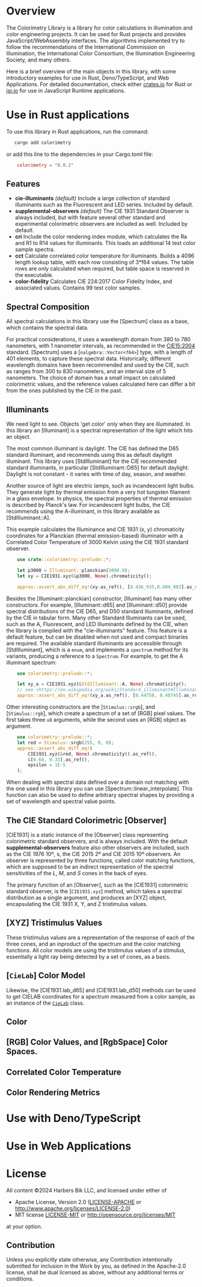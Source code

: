 
# Overview
The Colorimetry Library is a library for color calculations in illumination and color engineering projects.
It can be used for Rust projects and provides JavaScript/WebAssembly interfaces.
The algorithms implemented try to follow the recommendations of the International Commission on Illumination,
the International Color Consortium, the Illumination Engineering Society, and many others.

Here is a brief overview of the main objects in this library, with some introductory examples for use in Rust, Deno/TypeScript, and Web Applications.
For detailed documentation, check either [crates.io](https://crates.io/crates/colorimetry) for Rust or [jsr.io](https://jsr.io/@harbik/colorimetry) for use in JavaScript Runtime applications.

# Use in Rust applications

To use this library in Rust applications, run the command:
 ```bash
    cargo add colorimetry
```
or add this line to the dependencies in your Cargo.toml file:
```toml
    colorimetry = "0.0.2"
```

## Features 

- **cie-illuminants** _(default)_
    Include a large collection of standard illuminants such as the Fluorescent and LED series.
    Included by default. 
- **supplemental-observers** _(default)_
    The CIE 1931 Standard Observer is always included, but with feature several other standard and experimental
    colorimetric observers are included as well.
    Included by default.
- **cri** 
    Include the color rendering index module, which calculates the Ra and R1 to R14 values for illuminants.
    This loads an additional 14 test color sample spectra.
- **cct**
    Calculate correlated color temperature for illuminants.
    Builds a 4096 length lookup table, with each row consisting of 3*f64 values.
    The table rows are only calculated when required, but table space is reserved in the executable.
- **color-fidelity**
    Calculates CIE 224:2017 Color Fidelity Index, and associated values.
    Contains 99 test color samples.

## Spectral Composition
All spectral calculations in this library use the [Spectrum] class as a base, which contains the spectral data.

For practical considerations, it uses a wavelength domain from 380 to 780 nanometers, with 1 nanometer intervals, as recommended in the [CIE15:2004](https://archive.org/details/gov.law.cie.15.2004) standard.
[Spectrum] uses a [`nalgebra::Vector<f64>`] type, with a length of 401 elements, to capture these spectral data.
Historically, different wavelength domains have been recommended and used by the CIE, such as ranges from 300 to 830 nanometers, and an interval size of 5 nanometers.
The choice of domain has a small impact on calculated colorimetric values, and the reference values calculated here can differ a bit from the ones published by the CIE in the past.


## Illuminants
We need light to see.
Objects 'get color' only when they are illuminated.
In this library an [Illuminant] is a spectral representation of the light which hits an object.

The most common illuminant is daylight.
The CIE has defined the D65 standard illuminant, and recommends using this as default daylight illuminant.
This library uses [StdIlluminant] for the CIE recommended standard illuminants, in particular [StdIlluminant::D65] for default daylight.
Daylight is not constant - it varies with time of day, season, and weather.


Another source of light are electric lamps, such as incandescent light bulbs.
They generate light by thermal emission from a very hot tungsten filament in a glass envelope.
In physics, the spectral properties of thermal emission is described by Planck's law.
For incandescent light bulbs, the CIE recommends using the A-illuminant, in this library available as [StdIlluminant::A].


This example calculates the Illuminance and CIE 1931 (x, y) chromaticity
coordinates for a Planckian (thermal emission-based) illuminator with a
Correlated Color Temperature of 3000 Kelvin using the CIE 1931 standard observer.

```rust
    use crate::colorimetry::prelude::*;

    let p3000 = Illuminant::planckian(3000.0);
    let xy = CIE1931.xyz(&p3000, None).chromaticity();

    approx::assert_abs_diff_eq!(xy.as_ref(), [0.436_935,0.404_083].as_ref(), epsilon = 1E-6);
```

Besides the [Illuminant::planckian] constructor, [Illuminant] has many other constructors.
For example, [Illuminant::d65] and [Illuminant::d50] provide spectral distributions of the CIE D65, and D50 standard illuminants, defined by the CIE in tabular form.
Many other Standard Illuminants can be used, such as the A, Fluorescent, and LED Illuminants defined by the CIE, when the library is compiled with the "cie-illuminants" feature.
This feature is a default feature, but can be disabled when not used and compact binaries are required.
The available standard illuminants are accessible through [StdIlluminant], which is a `enum`, and implements a `spectrum` method for its variants, producing a reference to a `Spectrum`.
For example, to get the A illuminant spectrum:
```rust
    use colorimetry::prelude::*;

    let xy_a = CIE1931.xyz(&StdIlluminant::A, None).chromaticity();
    // see <https://en.wikipedia.org/wiki/Standard_illuminant#Illuminant_A>
    approx::assert_abs_diff_eq!(xy_a.as_ref(), [0.44758, 0.40745].as_ref(), epsilon=1E-5)
```

Other interesting constructors are the [`Stimulus::srgb`], and [`Stimulus::rgb`], which create a spectrum of a set of [RGB] pixel values.
The first takes three `u8` arguments, while the second uses an [RGB] object as argument.

```rust
    use colorimetry::prelude::*;
    let red = Stimulus::srgb(255, 0, 0);
    approx::assert_abs_diff_eq!(
        CIE1931.xyz(&red, None).chromaticity().as_ref(),
        &[0.64, 0.33].as_ref(),
        epsilon = 1E-5
    );
```

When dealing with spectral data defined over a domain not matching with the one used in this library you can use [Spectrum::linear_interpolate].
This function can also be used to define arbitrary spectral shapes by providing a set of wavelength and spectral value points.

## The CIE Standard Colorimetric [Observer]
[CIE1931] is a static instance of the [Observer] class representing colorimetric standard observers, and is always included.
With the default **supplemental-observers** feature also other observers are included, such as the CIE 1976 10º, s, the CIE 2015 2º and CIE 2015 10º observers.
An observer is represented by three functions, called color matching functions, which are supposed to be an indirect representation of the spectral sensitivities of the _L_, _M_, and _S_ cones in the back of eyes.

The primary function of an [Observer], such as the [CIE1931] colorimetric standard observer, is the [`CIE1931.xyz`] method, which takes a spectral distribution as a single argument, and produces an [XYZ] object, encapsulating the CIE 1931 X, Y, and Z tristimulus values.

## [XYZ] Tristimulus Values
These tristimulus values are a representation of the response of each of the three cones, and an inproduct of the spectrum and the color matching functions.
All color models are using the tristimulus values of a stimulus, essentially a light ray being detected by a set of cones, as a basis.

## [`CieLab`] Color Model
Likewise, the [CIE1931.lab_d65] and [CIE1931.lab_d50] methods can be used to get CIELAB coordinates for a spectrum measured from a color sample, as an instance of the [`CieLab`](crate::lab::CieLab) class.

## Color

## [RGB] Color Values, and [RgbSpace] Color Spaces.


## Correlated Color Temperature

## Color Rendering Metrics



# Use with Deno/TypeScript



# Use in Web Applications

# License
All content &copy;2024 Harbers Bik LLC, and licensed under either of

 * Apache License, Version 2.0
   ([LICENSE-APACHE](LICENSE-APACHE) or <http://www.apache.org/licenses/LICENSE-2.0>)
 * MIT license
   [LICENSE-MIT](LICENSE-MIT) or <http://opensource.org/licenses/MIT>

at your option.

## Contribution

Unless you explicitly state otherwise, any Contribution intentionally submitted
for inclusion in the Work by you, as defined in the Apache-2.0 license, shall be
dual licensed as above, without any additional terms or conditions.